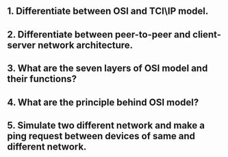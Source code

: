 ## 1. Differentiate between OSI and TCI\IP model.

## 2. Differentiate between peer-to-peer and client-server network architecture.

## 3. What are the seven layers of OSI model and their functions?

## 4. What are the principle behind OSI model?

## 5. Simulate two different network and make a ping request between devices of same and different network.